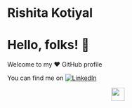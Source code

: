 # Rishita Kotiyal
# Hello, folks! 👋
Welcome to my ❤ GitHub profile
<!-- Actual text -->

You can find me on [![LinkedIn][1.2]][1]

<!-- Icons -->

[1.2]: https://1000logos.net/linkedin-logo/ (LinkedIn icon without padding)

<!-- Links to your social media accounts -->
[1]: https://www.linkedin.com/in/rishita-kotiyal/

<p align='center'>
<a href="https://www.linkedin.com/in/rishita-kotiyal/"><img height="30" src="https://github.com/WaylonWalker/WaylonWalker/blob/main/icon/linkedin.png?raw=true"></a>
</p
